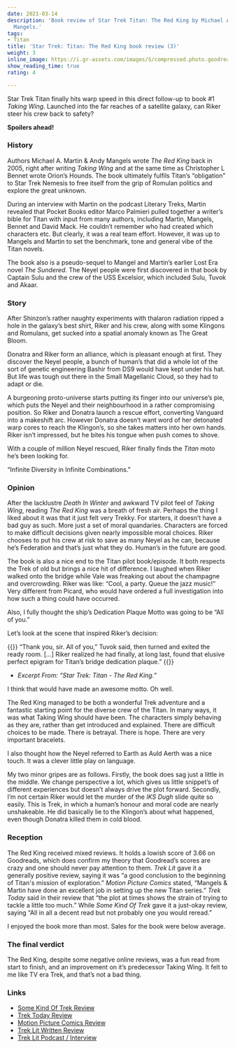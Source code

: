 ```yaml
---
date: 2021-03-14
description: 'Book review of Star Trek Titan: The Red King by Michael A. Martin & Andy
  Mangels.'
tags:
- Titan
title: 'Star Trek: Titan: The Red King book review (3)'
weight: 3
inline_image: https://i.gr-assets.com/images/S/compressed.photo.goodreads.com/books/1328155058l/64003.jpg
show_reading_time: true
rating: 4

---
```

Star Trek Titan finally hits warp speed in this direct follow-up to book #1 *Taking Wing*. Launched into the far reaches of a satellite galaxy, can Riker steer his crew back to safety?

**Spoilers ahead!**

<!--more-->

### History

Authors Michael A. Martin & Andy Mangels wrote *The Red King* back in 2005, right after writing *Taking Wing* and at the same time as Christopher L Bennet wrote Orion’s Hounds. The book ultimately fulfils Titan’s “obligation” to Star Trek Nemesis to free itself from the grip of Romulan politics and explore the great unknown.

During an interview with Martin on the podcast Literary Treks, Martin revealed that Pocket Books editor Marco Palmieri pulled together a writer’s bible for Titan with input from many authors, including Martin, Mangels, Bennet and David Mack. He couldn’t remember who had created which characters etc. But clearly, it was a real team effort. However, it was up to Mangels and Martin to set the benchmark, tone and general vibe of the Titan novels. 

The book also is a pseudo-sequel to Mangel and Martin’s earlier Lost Era novel *The Sundered*. The Neyel people were first discovered in that book by Captain Sulu and the crew of the USS Excelsior, which included Sulu, Tuvok and Akaar.

### Story

After Shinzon’s rather naughty experiments with thalaron radiation ripped a hole in the galaxy’s best shirt, Riker and his crew, along with some Klingons and Romulans, get sucked into a spatial anomaly known as The Great Bloom. 

Donatra and Riker form an alliance, which is pleasant enough at first. They discover the Neyel people, a bunch of human’s that did a whole lot of the sort of genetic engineering Bashir from DS9 would have kept under his hat. But life was tough out there in the Small Magellanic Cloud, so they had to adapt or die. 

A burgeoning proto-universe starts putting its finger into our universe’s pie, which puts the Neyel and their neighbourhood in a rather compromising position. So Riker and Donatra launch a rescue effort, converting Vanguard into a makeshift arc. However Donatra doesn’t want word of her detonated warp cores to reach the Klingon’s, so she takes matters into her own hands. Riker isn’t impressed, but he bites his tongue when push comes to shove.

With a couple of million Neyel rescued, Riker finally finds the *Titan* moto he’s been looking for. 

“Infinite Diversity in Infinite Combinations.”

### Opinion 

After the lacklustre *Death In Winter* and awkward TV pilot feel of *Taking Wing*, reading *The Red King* was a breath of fresh air. Perhaps the thing I liked about it was that it just felt very Trekky. For starters, it doesn’t have a bad guy as such. More just a set of moral quandaries. Characters are forced to make difficult decisions given nearly impossible moral choices. Riker chooses to put his crew at risk to save as many Neyel as he can, because he’s Federation and that’s just what they do. Human’s in the future are good.  

The book is also a nice end to the Titan pilot book/episode. It both respects the Trek of old but brings a nice hit of difference. I laughed when Riker walked onto the bridge while Vale was freaking out about the champagne and overcrowding. Riker was like: “Cool, a party. Queue the jazz music!” Very different from Picard, who would have ordered a full investigation into how such a thing could have occurred.

Also, I fully thought the ship’s Dedication Plaque Motto was going to be “All of you.” 

Let’s look at the scene that inspired Riker’s decision:

{{<pullout>}}
“Thank you, sir. All of you,” Tuvok said, then turned and exited the ready room.
[…] Riker realized he had finally, at long last, found that elusive perfect epigram for Titan’s bridge dedication plaque.”
{{</pullout>}}
- *Excerpt From: “Star Trek: Titan - The Red King.”*

I think that would have made an awesome motto. Oh well.

The Red King managed to be both a wonderful Trek adventure and a fantastic starting point for the diverse crew of the Titan. In many ways, it was what Taking Wing should have been. The characters simply behaving as they are, rather than get introduced and explained. There are difficult choices to be made. There is betrayal. There is hope. There are very important bracelets. 

I also thought how the Neyel referred to Earth as Auld Aerth was a nice touch. It was a clever little play on language.

My two minor gripes are as follows. Firstly, the book does sag just a little in the middle. We change perspective a lot, which gives us little snippet’s of different experiences but doesn’t always drive the plot forward. Secondly, I’m not certain Riker would let the murder of the *IKS Dugh* slide quite so easily. This is Trek, in which a human’s honour and moral code are nearly unshakeable. He did basically lie to the Klingon’s about what happened, even though Donatra killed them in cold blood. 

### Reception

The Red King received mixed reviews. It holds a lowish score of 3.66 on Goodreads, which does confirm my theory that Goodread’s scores are crazy and one should never pay attention to them. *Trek Lit* gave it a generally positive review, saying it was “a good conclusion to the beginning of Titan's mission of exploration.” *Motion Picture Comics* stated, “Mangels & Martin have done an excellent job in setting up the new Titan series.” *Trek Today* said in their review that “the plot at times shows the strain of trying to tackle a little too much.” While *Some Kind Of Trek* gave it a just-okay review, saying “All in all a decent read but not probably one you would reread.”

I enjoyed the book more than most. Sales for the book were below average.

### The final verdict

The Red King, despite some negative online reviews, was a fun read from start to finish, and an improvement on it’s predecessor Taking Wing. It felt to me like TV era Trek, and that’s not a bad thing. 

### Links

* [Some Kind Of Trek Review](http://trekclivos79.blogspot.com/2016/11/taking-wing-with-titan.html)
* [Trek Today Review](https://www.trektoday.com/reviews/books/titan_red_king.shtml)
* [Motion Picture Comics Review](http://www.motionpicturescomics.com/2010/03/12/star-trek-titan-book-2-the-red-king)
* [Trek Lit Written Review](http://www.treklit.com/2019/07/red-king.html)
* [Trek Lit Podcast / Interview](http://www.trek.fm/literary-treks/268)